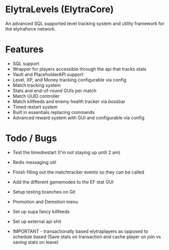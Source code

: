 # ElytraLevels (ElytraCore)
An advanced SQL supported level tracking system and utility framework for the
elytraforce network.

# Features
- SQL support
- Wrapper for players accessible through the api that tracks stats
- Vault and PlaceholderAPI support
- Level, XP, and Money tracking configurable via config
- Match tracking system
- Stats and end-of-round GUIs per match
- Match UUID controller
- Match killfeeds and enemy health tracker via bossbar
- Timed restart system
- Built in essentials replacing commands
- Advanced reward system with GUI and configurable via config

# Todo / Bugs
- Test the timedrestart (I'm not staying up until 2 am)
- Redis messaging util
- Finish filling out the matchtracker events so they can be called
- Add the different gamemodes to the EF stat GUI
- Setup testing branches on Git
- Promotion and Demotion menu
- Set up supa fancy killfeeds
- Set up external api shit

- IMPORTANT - transactionally based elytraplayers as opposed to schedule based (Save stats on transaction and cache player on join vs saving stats on leave)